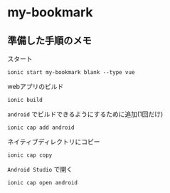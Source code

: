 # my-bookmark

## 準備した手順のメモ

スタート

```
ionic start my-bookmark blank --type vue
```


webアプリのビルド

```
ionic build
```


`android` でビルドできるようにするために追加(1回だけ)

```
ionic cap add android
```


ネイティブディレクトリにコピー

```
ionic cap copy
```


`Android Studio` で開く

```
ionic cap open android
```